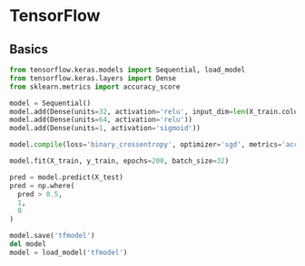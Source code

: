 # TensorFlow
## Basics

```python
from tensorflow.keras.models import Sequential, load_model
from tensorflow.keras.layers import Dense
from sklearn.metrics import accuracy_score
```

```python
model = Sequential()
model.add(Dense(units=32, activation='relu', input_dim=len(X_train.columns)))
model.add(Dense(units=64, activation='relu'))
model.add(Dense(units=1, activation='sigmoid'))
```

```python
model.compile(loss='binary_crossentropy', optimizer='sgd', metrics='accuracy')
```

```python
model.fit(X_train, y_train, epochs=200, batch_size=32)
```

```python
pred = model.predict(X_test)
pred = np.where(
  pred > 0.5,
  1,
  0
)
```

```python
model.save('tfmodel')
del model
model = load_model('tfmodel')
```
